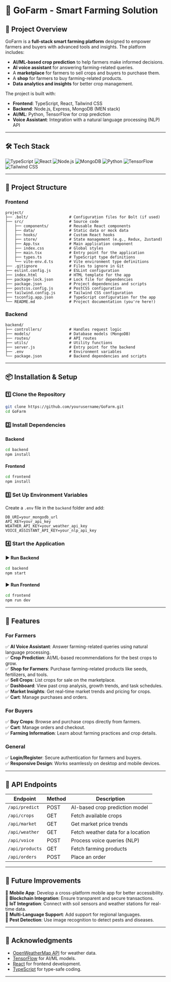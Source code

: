 
# 🌾 GoFarm - Smart Farming Solution


## 🚀 Project Overview
GoFarm is a **full-stack smart farming platform** designed to empower farmers and buyers with advanced tools and insights. The platform includes:
- **AI/ML-based crop prediction** to help farmers make informed decisions.
- **AI voice assistant** for answering farming-related queries.
- A **marketplace** for farmers to sell crops and buyers to purchase them.
- A **shop** for farmers to buy farming-related products.
- **Data analytics and insights** for better crop management.

The project is built with:
- **Frontend**: TypeScript, React, Tailwind CSS
- **Backend**: Node.js, Express, MongoDB (MEN stack)
- **AI/ML**: Python, TensorFlow for crop prediction
- **Voice Assistant**: Integration with a natural language processing (NLP) API

---

## 🛠️ Tech Stack
![TypeScript](https://img.shields.io/badge/TypeScript-Frontend-blue?logo=typescript)
![React](https://img.shields.io/badge/React-18-blue?logo=react)
![Node.js](https://img.shields.io/badge/Node.js-Express-green?logo=node.js)
![MongoDB](https://img.shields.io/badge/MongoDB-Database-green?logo=mongodb)
![Python](https://img.shields.io/badge/Python-ML-orange?logo=python)
![TensorFlow](https://img.shields.io/badge/TensorFlow-AI/ML-orange?logo=tensorflow)
![Tailwind CSS](https://img.shields.io/badge/Tailwind-CSS-blue?logo=tailwind-css)

---

## 📂 Project Structure

### **Frontend**
```
project/
├── .bolt/                  # Configuration files for Bolt (if used)
├── src/                    # Source code
│   ├── components/         # Reusable React components
│   ├── data/               # Static data or mock data
│   ├── hooks/              # Custom React hooks
│   ├── store/              # State management (e.g., Redux, Zustand)
│   ├── App.tsx             # Main application component
│   ├── index.css           # Global styles
│   ├── main.tsx            # Entry point for the application
│   ├── types.ts            # TypeScript type definitions
│   └── vite-env.d.ts       # Vite environment type definitions
├── .gitignore              # Files to ignore in Git
├── eslint.config.js        # ESLint configuration
├── index.html              # HTML template for the app
├── package-lock.json       # Lock file for dependencies
├── package.json            # Project dependencies and scripts
├── postcss.config.js       # PostCSS configuration
├── tailwind.config.js      # Tailwind CSS configuration
├── tsconfig.app.json       # TypeScript configuration for the app
└── README.md               # Project documentation (you're here!)
```

### **Backend**
```
backend/
├── controllers/            # Handles request logic
├── models/                 # Database models (MongoDB)
├── routes/                 # API routes
├── utils/                  # Utility functions
├── server.js               # Entry point for the backend
├── .env                    # Environment variables
└── package.json            # Backend dependencies and scripts
```

---

## 📦 Installation & Setup

### 1️⃣ Clone the Repository
```bash
git clone https://github.com/yourusername/GoFarm.git
cd GoFarm
```

### 2️⃣ Install Dependencies
#### Backend
```bash
cd backend
npm install
```
#### Frontend
```bash
cd frontend
npm install
```

### 3️⃣ Set Up Environment Variables
Create a `.env` file in the `backend` folder and add:
```env
DB_URI=your_mongodb_url
API_KEY=your_api_key
WEATHER_API_KEY=your_weather_api_key
VOICE_ASSISTANT_API_KEY=your_nlp_api_key
```

### 4️⃣ Start the Application
#### ▶ Run Backend
```bash
cd backend
npm start
```
#### ▶ Run Frontend
```bash
cd frontend
npm run dev
```

---

## 🎯 Features

### **For Farmers**
✅ **AI Voice Assistant**: Answer farming-related queries using natural language processing.  
✅ **Crop Prediction**: AI/ML-based recommendations for the best crops to grow.  
✅ **Shop for Farmers**: Purchase farming-related products like seeds, fertilizers, and tools.  
✅ **Sell Crops**: List crops for sale on the marketplace.  
✅ **Dashboard**: View past crop analysis, growth trends, and task schedules.  
✅ **Market Insights**: Get real-time market trends and pricing for crops.  
✅ **Cart**: Manage purchases and orders.  

### **For Buyers**
✅ **Buy Crops**: Browse and purchase crops directly from farmers.  
✅ **Cart**: Manage orders and checkout.  
✅ **Farming Information**: Learn about farming practices and crop details.  

### **General**
✅ **Login/Register**: Secure authentication for farmers and buyers.  
✅ **Responsive Design**: Works seamlessly on desktop and mobile devices.  

---

## 🔗 API Endpoints
| Endpoint          | Method | Description                          |
|-------------------|--------|--------------------------------------|
| `/api/predict`    | POST   | AI-based crop prediction model       |
| `/api/crops`      | GET    | Fetch available crops                |
| `/api/market`     | GET    | Get market price trends              |
| `/api/weather`    | GET    | Fetch weather data for a location    |
| `/api/voice`      | POST   | Process voice queries (NLP)          |
| `/api/products`   | GET    | Fetch farming products               |
| `/api/orders`     | POST   | Place an order                       |

---



## 📌 Future Improvements
🔹 **Mobile App**: Develop a cross-platform mobile app for better accessibility.  
🔹 **Blockchain Integration**: Ensure transparent and secure transactions.  
🔹 **IoT Integration**: Connect with soil sensors and weather stations for real-time data.  
🔹 **Multi-Language Support**: Add support for regional languages.  
🔹 **Pest Detection**: Use image recognition to detect pests and diseases.  


---

## 🙏 Acknowledgments
- [OpenWeatherMap API](https://openweathermap.org/) for weather data.
- [TensorFlow](https://www.tensorflow.org/) for AI/ML models.
- [React](https://reactjs.org/) for frontend development.
- [TypeScript](https://www.typescriptlang.org/) for type-safe coding.

---





